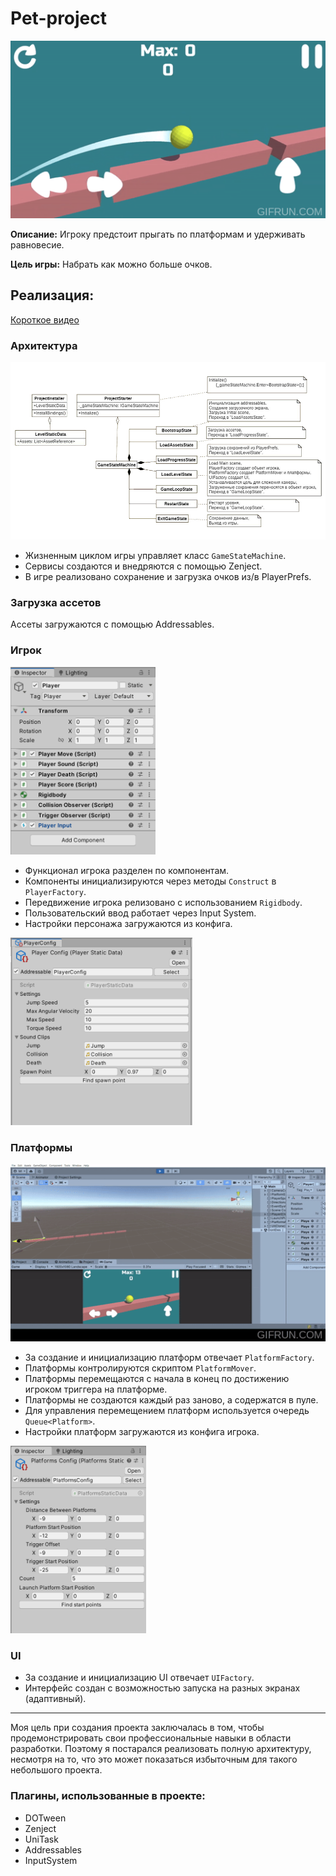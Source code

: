 
# Pet-project

![](Readme_Images/Keep_Balance_Ball_3D.gif)

**Описание:**
Игроку предстоит прыгать по платформам и удерживать равновесие.

**Цель игры:**
Набрать как можно больше очков.

## Реализация:
[Короткое видео](https://youtu.be/hNgIh3W-AME)

### Архитектура

![](Readme_Images/1.png "Жизненный цикл игры")

* Жизненным циклом игры управляет класс `GameStateMachine`.
* Сервисы создаются и внедряются с помощью Zenject.
* В игре реализовано сохранение и загрузка очков из/в PlayerPrefs.

### Загрузка ассетов
Ассеты загружаются с помощью Addressables.

### Игрок

<img height="300" src="Readme_Images/3.PNG" title="Компоненты игрока"/>

* Функционал игрока разделен по компонентам.
* Компоненты инициализируются через методы `Construct` в `PlayerFactory`.
* Передвижение игрока релизовано с использованием `Rigidbody`.
* Пользовательский ввод работает через Input System.
* Настройки персонажа загружаются из конфига.

<img height="300" src="Readme_Images/5.PNG" title="Конфиг игрока"/>

### Платформы

![](Readme_Images/4.gif)

* За создание и инициализацию платформ отвечает `PlatformFactory`.
* Платформы контролируются скриптом `PlatformMover`. 
* Платформы перемещаются с начала в конец по достижению игроком триггера на платформе.
* Платформы не создаются каждый раз заново, а содержатся в пуле.
* Для управления перемещением платформ используется очередь `Queue<Platform>`.
* Настройки платформ загружаются из конфига игрока.

<img height="300" src="Readme_Images/2.PNG" title="Конфиг платформ"/>

### UI

* За создание и инициализацию UI отвечает `UIFactory`.
* Интерфейс создан с возможностью запуска на разных экранах (адаптивный).


-----
Моя цель при создания проекта заключалась в том, чтобы продемонстрировать свои профессиональные навыки в области разработки.
Поэтому я постарался реализовать полную архитектуру, несмотря на то, что это может показаться избыточным для такого небольшого проекта.

### Плагины, использованные в проекте:
* DOTween
* Zenject
* UniTask
* Addressables
* InputSystem
